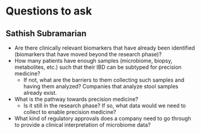 # Questions to ask

## Sathish Subramarian
- Are there clinically relevant biomarkers that have already been identified
  (biomarkers that have moved beyond the research phase)?
- How many patients have enough samples (microbiome, biopsy, metabolites, etc.)
  such that their IBD can be subtyped for precision medicine?
  - If not, what are the barriers to them collecting such samples and having
    them analyzed? Companies that analyze stool samples already exist.
- What is the pathway towards precision medicine?
  - Is it still in the research phase? If so, what data would we need to
    collect to enable precision medicine?
- What kind of regulatory approvals does a company need to go through to
  provide a clinical interpretation of microbiome data?
